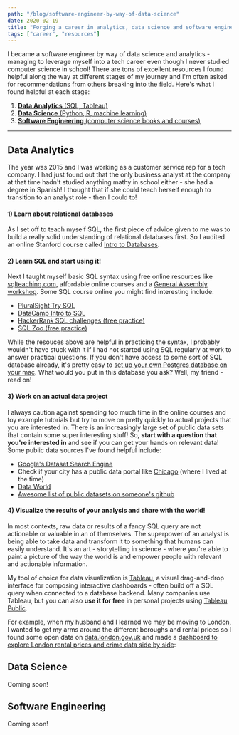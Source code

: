 ```yaml
---
path: "/blog/software-engineer-by-way-of-data-science"
date: 2020-02-19
title: "Forging a career in analytics, data science and software engineering"
tags: ["career", "resources"]
---
```


I became a software engineer by way of data science and analytics - managing to leverage myself into a tech career even though I never studied computer science in school! There are tons of excellent resources I found helpful along the way at different stages of my journey and I'm often asked for recommendations from others breaking into the field. Here's what I found helpful at each stage:

1. [**Data Analytics** (SQL, Tableau)](#step1)
2. [**Data Science** (Python, R, machine learning)](#step2)
3. [**Software Engineering** (computer science books and courses)](#step3)

---
## Data Analytics <a name=step1></a>

The year was 2015 and I was working as a customer service rep for a tech company. I had just found out that the only business analyst at the company at that time hadn't studied anything mathy in school either - she had a degree in Spanish! I thought that if she could teach herself enough to transition to an analyst role - then I could to!

#### 1) Learn about relational databases
As I set off to teach myself SQL, the first piece of advice given to me was to build a really solid understanding of relational databases first. So I audited an online Stanford course called [Intro to Databases](https://lagunita.stanford.edu/courses/Engineering/db/2014_1/about). 

#### 2) Learn SQL and start using it! 
Next I taught myself basic SQL syntax using free online resources like [sqlteaching.com](https://www.sqlteaching.com/), affordable online courses and a [General Assembly workshop](https://generalassemb.ly/blog/sql-using-data-science-to-boost-business-and-increase-efficiency/). Some SQL course online you might find interesting include:

- [PluralSight Try SQL](https://www.pluralsight.com/courses/code-school-try-sql)
- [DataCamp Intro to SQL](https://www.datacamp.com/courses/introduction-to-sql)
- [HackerRank SQL challenges (free practice)](https://www.hackerrank.com/domains/sql)
- [SQL Zoo (free practice)](https://sqlzoo.net/)

While the resouces above are helpful in practicing the syntax, I probably wouldn't have stuck with it if I had not started using SQL regularly at work to answer practical questions. If you don't have access to some sort of SQL database already, it's pretty easy to [set up your own Postgres database on your mac](https://www.codementor.io/@engineerapart/getting-started-with-postgresql-on-mac-osx-are8jcopb). What would you put in this database you ask? Well, my friend - read on!

#### 3) Work on an actual data project
I always caution against spending too much time in the online courses and toy example tutorials but try to move on pretty quickly to actual projects that you are interested in. There is an increasingly large set of public data sets that contain some super interesting stuff! So, **start with a question that you're interested in**
and see if you can get your hands on relevant data! Some public data sources I've found helpful include:

- [Google's Dataset Search Engine](https://datasetsearch.research.google.com/)
- Check if your city has a public data portal like [Chicago](https://data.cityofchicago.org/) (where I lived at the time)
- [Data World](https://data.world/)
- [Awesome list of public datasets on someone's github](https://github.com/awesomedata/awesome-public-datasets)

#### 4) Visualize the results of your analysis and share with the world!
In most contexts, raw data or results of a fancy SQL query are not actionable or valuable in an of themselves. The superpower of an analyst is being able to take data and transform it to something that humans can easily understand. It's an art - storytelling in science - where you're able to paint a picture of the way the world is and empower people with relevant and actionable information.

My tool of choice for data visualization is [Tableau](https://www.tableau.com/learn/training/20201), a visual drag-and-drop interface for composing interactive dashboards - often build off a SQL query when connected to a database backend. Many companies use Tableau, but you can also **use it for free** in personal projects using [Tableau Public](https://public.tableau.com/en-us/s/). 

For example, when my husband and I learned we may be moving to London, I wanted to get my arms around the different boroughs and rental prices so I found some open data on [data.london.gov.uk](https://data.london.gov.uk/) and made a [dashboard to explore London rental prices and crime data side by side](https://public.tableau.com/profile/tiffany.moeller#!/vizhome/2017LondonRentalPrices/PricesandCrimeRates):

<!-- <iframe src="https://public.tableau.com/views/2017LondonRentalPrices/PricesandCrimeRates?:display_count=y&:origin=viz_share_link?:showVizHome=no&:embed=true" width="1020" height="1487" frameborder="0"></iframe> -->

## Data Science <a name=step2></a>
Coming soon! 

## Software Engineering <a name=step3></a>
Coming soon! 